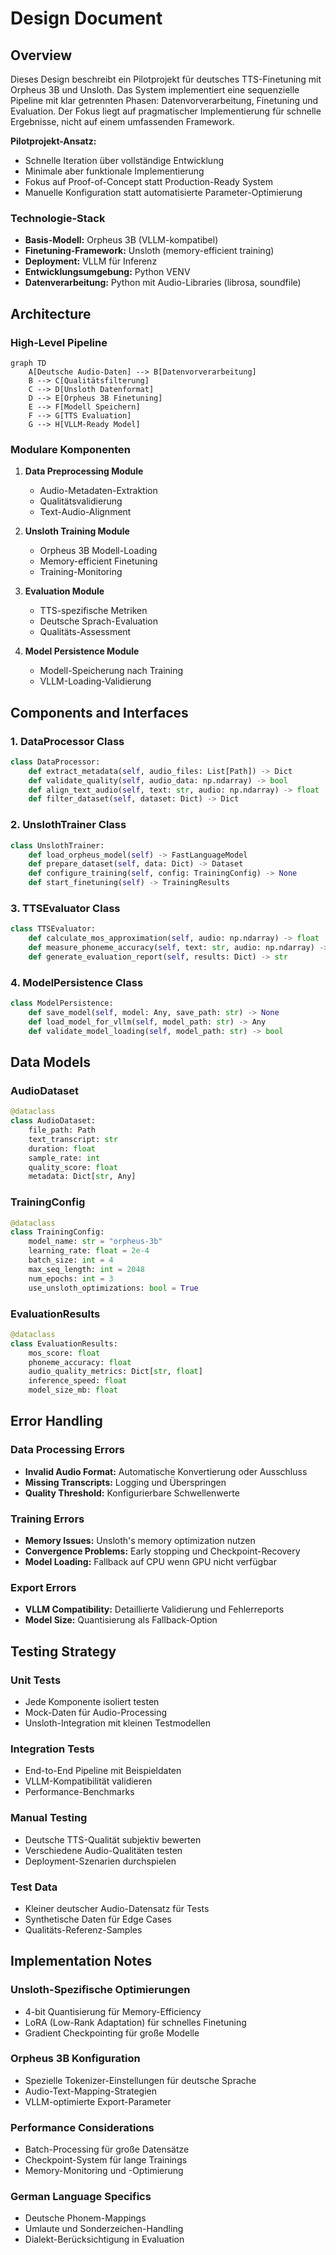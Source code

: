 # Design Document

## Overview

Dieses Design beschreibt ein Pilotprojekt für deutsches TTS-Finetuning mit Orpheus 3B und Unsloth. Das System implementiert eine sequenzielle Pipeline mit klar getrennten Phasen: Datenvorverarbeitung, Finetuning und Evaluation. Der Fokus liegt auf pragmatischer Implementierung für schnelle Ergebnisse, nicht auf einem umfassenden Framework.

**Pilotprojekt-Ansatz:**
- Schnelle Iteration über vollständige Entwicklung
- Minimale aber funktionale Implementierung
- Fokus auf Proof-of-Concept statt Production-Ready System
- Manuelle Konfiguration statt automatisierte Parameter-Optimierung

### Technologie-Stack
- **Basis-Modell:** Orpheus 3B (VLLM-kompatibel)
- **Finetuning-Framework:** Unsloth (memory-efficient training)
- **Deployment:** VLLM für Inferenz
- **Entwicklungsumgebung:** Python VENV
- **Datenverarbeitung:** Python mit Audio-Libraries (librosa, soundfile)

## Architecture

### High-Level Pipeline

```mermaid
graph TD
    A[Deutsche Audio-Daten] --> B[Datenvorverarbeitung]
    B --> C[Qualitätsfilterung]
    C --> D[Unsloth Datenformat]
    D --> E[Orpheus 3B Finetuning]
    E --> F[Modell Speichern]
    F --> G[TTS Evaluation]
    G --> H[VLLM-Ready Model]
```

### Modulare Komponenten

1. **Data Preprocessing Module**
   - Audio-Metadaten-Extraktion
   - Qualitätsvalidierung
   - Text-Audio-Alignment

2. **Unsloth Training Module**
   - Orpheus 3B Modell-Loading
   - Memory-efficient Finetuning
   - Training-Monitoring

3. **Evaluation Module**
   - TTS-spezifische Metriken
   - Deutsche Sprach-Evaluation
   - Qualitäts-Assessment

4. **Model Persistence Module**
   - Modell-Speicherung nach Training
   - VLLM-Loading-Validierung

## Components and Interfaces

### 1. DataProcessor Class
```python
class DataProcessor:
    def extract_metadata(self, audio_files: List[Path]) -> Dict
    def validate_quality(self, audio_data: np.ndarray) -> bool
    def align_text_audio(self, text: str, audio: np.ndarray) -> float
    def filter_dataset(self, dataset: Dict) -> Dict
```

### 2. UnslothTrainer Class
```python
class UnslothTrainer:
    def load_orpheus_model(self) -> FastLanguageModel
    def prepare_dataset(self, data: Dict) -> Dataset
    def configure_training(self, config: TrainingConfig) -> None
    def start_finetuning(self) -> TrainingResults
```

### 3. TTSEvaluator Class
```python
class TTSEvaluator:
    def calculate_mos_approximation(self, audio: np.ndarray) -> float
    def measure_phoneme_accuracy(self, text: str, audio: np.ndarray) -> float
    def generate_evaluation_report(self, results: Dict) -> str
```

### 4. ModelPersistence Class
```python
class ModelPersistence:
    def save_model(self, model: Any, save_path: str) -> None
    def load_model_for_vllm(self, model_path: str) -> Any
    def validate_model_loading(self, model_path: str) -> bool
```

## Data Models

### AudioDataset
```python
@dataclass
class AudioDataset:
    file_path: Path
    text_transcript: str
    duration: float
    sample_rate: int
    quality_score: float
    metadata: Dict[str, Any]
```

### TrainingConfig
```python
@dataclass
class TrainingConfig:
    model_name: str = "orpheus-3b"
    learning_rate: float = 2e-4
    batch_size: int = 4
    max_seq_length: int = 2048
    num_epochs: int = 3
    use_unsloth_optimizations: bool = True
```

### EvaluationResults
```python
@dataclass
class EvaluationResults:
    mos_score: float
    phoneme_accuracy: float
    audio_quality_metrics: Dict[str, float]
    inference_speed: float
    model_size_mb: float
```

## Error Handling

### Data Processing Errors
- **Invalid Audio Format:** Automatische Konvertierung oder Ausschluss
- **Missing Transcripts:** Logging und Überspringen
- **Quality Threshold:** Konfigurierbare Schwellenwerte

### Training Errors
- **Memory Issues:** Unsloth's memory optimization nutzen
- **Convergence Problems:** Early stopping und Checkpoint-Recovery
- **Model Loading:** Fallback auf CPU wenn GPU nicht verfügbar

### Export Errors
- **VLLM Compatibility:** Detaillierte Validierung und Fehlerreports
- **Model Size:** Quantisierung als Fallback-Option

## Testing Strategy

### Unit Tests
- Jede Komponente isoliert testen
- Mock-Daten für Audio-Processing
- Unsloth-Integration mit kleinen Testmodellen

### Integration Tests
- End-to-End Pipeline mit Beispieldaten
- VLLM-Kompatibilität validieren
- Performance-Benchmarks

### Manual Testing
- Deutsche TTS-Qualität subjektiv bewerten
- Verschiedene Audio-Qualitäten testen
- Deployment-Szenarien durchspielen

### Test Data
- Kleiner deutscher Audio-Datensatz für Tests
- Synthetische Daten für Edge Cases
- Qualitäts-Referenz-Samples

## Implementation Notes

### Unsloth-Spezifische Optimierungen
- 4-bit Quantisierung für Memory-Efficiency
- LoRA (Low-Rank Adaptation) für schnelles Finetuning
- Gradient Checkpointing für große Modelle

### Orpheus 3B Konfiguration
- Spezielle Tokenizer-Einstellungen für deutsche Sprache
- Audio-Text-Mapping-Strategien
- VLLM-optimierte Export-Parameter

### Performance Considerations
- Batch-Processing für große Datensätze
- Checkpoint-System für lange Trainings
- Memory-Monitoring und -Optimierung

### German Language Specifics
- Deutsche Phonem-Mappings
- Umlaute und Sonderzeichen-Handling
- Dialekt-Berücksichtigung in Evaluation